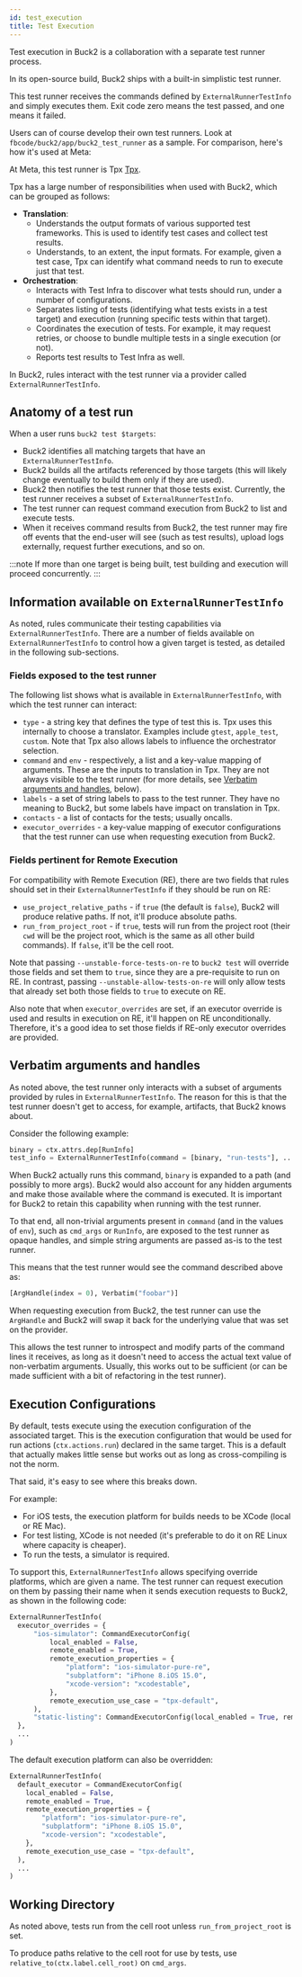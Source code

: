 ```yaml
---
id: test_execution
title: Test Execution
---
```


Test execution in Buck2 is a collaboration with a separate test runner process.

<OssOnly>

In its open-source build, Buck2 ships with a built-in simplistic test runner.

This test runner receives the commands defined by `ExternalRunnerTestInfo` and simply executes them. Exit code zero means the test passed, and one means it failed.

Users can of course develop their own test runners. Look at `fbcode/buck2/app/buck2_test_runner` as a sample. For comparison, here's how it's used at Meta:

</OssOnly>

At Meta, this test runner is <OssOnly>Tpx</OssOnly> <FbInternalOnly>[Tpx](https://www.internalfb.com/intern/wiki/TAE/tpx/)</FbInternalOnly>.

Tpx has a large number of responsibilities when used with Buck2, which can be grouped as follows:

* **Translation**:
  * Understands the output formats of various supported test frameworks. This is used to identify test cases and collect test results.
  * Understands, to an extent, the input formats. For example, given a test case, Tpx can identify what command needs to run to execute just that test.
* **Orchestration**:
  * Interacts with Test Infra to discover what tests should run, under a number of configurations.
  * Separates listing of tests (identifying what tests exists in a test target) and execution (running specific tests within that target).
  * Coordinates the execution of tests. For example, it may request retries, or choose to bundle multiple tests in a single execution (or not).
  * Reports test results to Test Infra as well.

In Buck2, rules interact with the test runner via a provider called `ExternalRunnerTestInfo`.

## Anatomy of a test run

When a user runs `buck2 test $targets`:

* Buck2 identifies all matching targets that have an `ExternalRunnerTestInfo`.
* Buck2 builds all the artifacts referenced by those targets (this will likely change eventually to build them only if they are used).
* Buck2 then notifies the test runner that those tests exist. Currently, the test runner receives a subset of `ExternalRunnerTestInfo`.
* The test runner can request command execution from Buck2 to list and execute tests.
* When it receives command results from Buck2, the test runner may fire off events that the end-user will see (such as test results), upload logs externally, request further executions, and so on.

:::note
If more than one target is being built, test building and execution will proceed concurrently.
:::

## Information available on `ExternalRunnerTestInfo`

As noted, rules communicate their testing capabilities via `ExternalRunnerTestInfo`. There are a number of fields available on `ExternalRunnerTestInfo` to control how a given target is tested, as detailed in the following sub-sections.

### Fields exposed to the test runner

The following list shows what is available in `ExternalRunnerTestInfo`, with which the test runner can interact:

* `type` - a string key that defines the type of test this is.
  <FbInternalOnly>
  Tpx uses this internally to choose a translator. Examples include `gtest`, `apple_test`, `custom`.
  Note that Tpx also allows labels to influence the orchestrator selection.
  </FbInternalOnly>
* `command` and `env` - respectively, a list and a key-value mapping of arguments.
  <FbInternalOnly>These are the inputs to translation in Tpx.</FbInternalOnly>
  They are not always visible to the test runner (for more details, see [Verbatim arguments and handles](#verbatim-arguments-and-handles), below).
* `labels` - a set of string labels to pass to the test runner.
  <FbInternalOnly>
  They have no meaning to Buck2, but some labels have impact on translation in Tpx.
  </FbInternalOnly>
* `contacts` - a list of contacts for the tests; usually oncalls.
* `executor_overrides` - a key-value mapping of executor configurations that the test runner can use when requesting execution from Buck2.

### Fields pertinent for Remote Execution

For compatibility with Remote Execution (RE), there are two fields that rules should set in their `ExternalRunnerTestInfo` if they should be run on RE:

* `use_project_relative_paths` - if `true` (the default is `false`), Buck2 will produce relative paths. If not, it'll produce absolute paths.
* `run_from_project_root` - if `true`, tests will run from the project root (their `cwd` will be the project root, which is the same as all
  other build commands).  If `false`, it'll be the cell root.

Note that passing `--unstable-force-tests-on-re` to `buck2 test` will override those fields and set them to `true`, since they are a pre-requisite to run on RE. In contrast, passing `--unstable-allow-tests-on-re` will only allow tests that already set both those fields to `true` to execute on RE.

Also note that when `executor_overrides` are set, if an executor override is used and results in execution on RE, it'll happen on RE unconditionally. Therefore, it's a good idea to set those fields if RE-only executor overrides are provided.

## Verbatim arguments and handles

As noted above, the test runner only interacts with a subset of arguments provided by rules in `ExternalRunnerTestInfo`. The reason for this is that the test runner doesn't get to access, for example, artifacts, that Buck2 knows about.

Consider the following example:

```python
binary = ctx.attrs.dep[RunInfo]
test_info = ExternalRunnerTestInfo(command = [binary, "run-tests"], ...)
```

When Buck2 actually runs this command, `binary` is expanded to a path (and possibly to more args). Buck2 would also account for any hidden arguments and make those available where the command is executed. It is important for Buck2 to retain this capability when running with the test runner.

To that end, all non-trivial arguments present in `command` (and in the values of `env`), such as `cmd_args` or `RunInfo`, are exposed to the test runner as opaque handles, and simple string arguments are passed as-is to the test runner.

This means that the test runner would see the command described above as:

```python
[ArgHandle(index = 0), Verbatim("foobar")]
```

When requesting execution from Buck2, the test runner can use the `ArgHandle` and Buck2 will swap it back for the underlying value that was set on the provider.

This allows the test runner to introspect and modify parts of the command lines it receives, as long as it doesn't need to access the actual text value of non-verbatim arguments. Usually, this works out to be sufficient (or can be made sufficient with a bit of refactoring in the test runner).

## Execution Configurations

By default, tests execute using the execution configuration of the associated target. This is the execution configuration that would be used for run actions (`ctx.actions.run`) declared in the same target. This is a default that actually makes little sense but works out as long as cross-compiling is not the norm.

<FbInternalOnly>

That said, it's easy to see where this breaks down.

For example:

* For iOS tests, the execution platform for builds needs to be XCode (local or RE Mac).
* For test listing, XCode is not needed (it's preferable to do it on RE Linux where capacity is cheaper).
* To run the tests, a simulator is required.

</FbInternalOnly>

To support this, `ExternalRunnerTestInfo` allows specifying override platforms, which are given a name. The test runner can request execution on them by passing their name when it sends execution requests to Buck2, as shown in the following code:

```python
ExternalRunnerTestInfo(
  executor_overrides = {
      "ios-simulator": CommandExecutorConfig(
          local_enabled = False,
          remote_enabled = True,
          remote_execution_properties = {
              "platform": "ios-simulator-pure-re",
              "subplatform": "iPhone 8.iOS 15.0",
              "xcode-version": "xcodestable",
          },
          remote_execution_use_case = "tpx-default",
      ),
      "static-listing": CommandExecutorConfig(local_enabled = True, remote_enabled = False),
  },
  ...
)
```

The default execution platform can also be overridden:

```python
ExternalRunnerTestInfo(
  default_executor = CommandExecutorConfig(
    local_enabled = False,
    remote_enabled = True,
    remote_execution_properties = {
        "platform": "ios-simulator-pure-re",
        "subplatform": "iPhone 8.iOS 15.0",
        "xcode-version": "xcodestable",
    },
    remote_execution_use_case = "tpx-default",
  ),
  ...
)
```

## Working Directory

As noted above, tests run from the cell root unless `run_from_project_root` is set.

To produce paths relative to the cell root for use by tests, use `relative_to(ctx.label.cell_root)` on `cmd_args`.
